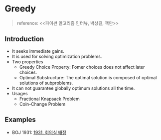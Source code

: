 # Greedy

>reference: <<파이썬 알고리즘 인터뷰, 박상길, 책만>>

## Introduction
- It seeks immediate gains.
- It is used for solving optimization problems.
- Two properties
    - Greedy Choice Property: Fomer choices does not affect later choices.
    - Optimal Substructure: The optimal solution is composed of optimal solutions of subproblems.
- It can not guarantee globally optimum solutions all the time.
- Usages
    - Fractional Knapsack Problem
    - Coin-Change Problem

## Examples
- BOJ 1931: [1931. 회의실 배정](https://github.com/yudavid0611/algorithm/blob/master/BOJ/1931/)
